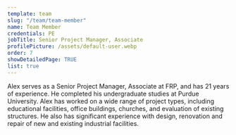 ```yaml
---
template: team
slug: "/team/team-member"
name: Team Member
credentials: PE
jobTitle: Senior Project Manager, Associate
profilePicture: /assets/default-user.webp
order: 7
showDetailedPage: TRUE
list: true
---
```

Alex serves as a Senior Project Manager, Associate at FRP, and has 21 years of experience.  He completed his undergraduate studies at Purdue University.  Alex has worked on a wide range of project types, including educational facilities, office buildings, churches, and evaluation of existing structures.  He also has significant experience with design, renovation and repair of new and existing industrial facilities.
